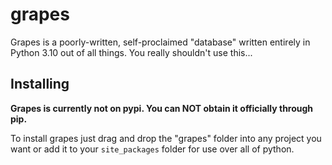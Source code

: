 # grapes
Grapes is a poorly-written, self-proclaimed "database" written entirely in Python 3.10 out of all things. You really shouldn't use this...

## Installing
**Grapes is currently not on pypi. You can NOT obtain it officially through pip.**

To install grapes just drag and drop the "grapes" folder into any project you want or add it to your `site_packages` folder for use over all of python.
